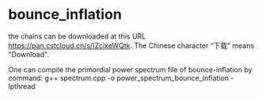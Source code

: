 # bounce_inflation

the chains can be downloaded at this URL https://pan.cstcloud.cn/s/IZcjxeWQtk. The Chinese character “下载” means "Download".


One can compile the primordial power spectrum file of bounce-inflation by command: g++ spectrum.cpp -o power_spectrum_bounce_inflation -lpthread
